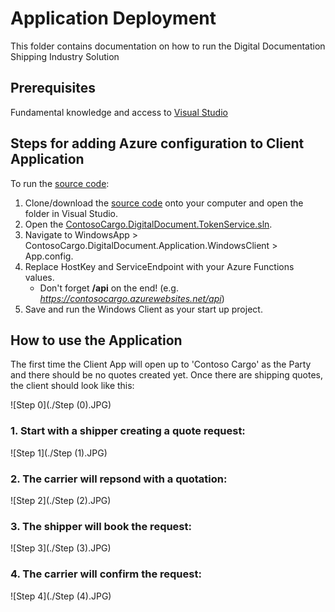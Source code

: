 # Application Deployment

This folder contains documentation on how to run the Digital Documentation Shipping Industry Solution

 
## Prerequisites
Fundamental knowledge and access to [Visual Studio](https://visualstudio.microsoft.com/)


## Steps for adding Azure configuration to Client Application

To run the [source code](../01_Source_Code_Deployment/src):

1. Clone/download the [source code](./01_Source_Code_Deployment/src) onto your computer and open the folder in Visual Studio.
2. Open the [ContosoCargo.DigitalDocument.TokenService.sln](../01_Source_Code_Deployment/src/ContosoCargo.DigitalDocument.TokenService.sln).
3. Navigate to WindowsApp > ContosoCargo.DigitalDocument.Application.WindowsClient > App.config.
4. Replace HostKey and ServiceEndpoint with your Azure Functions values.
     - Don't forget **/api** on the end! (e.g. _https://contosocargo.azurewebsites.net/api_)
5. Save and run the Windows Client as your start up project.

## How to use the Application

The first time the Client App will open up to 'Contoso Cargo' as the Party and there should be no quotes created yet. Once there are shipping quotes, the client should look like this:

![Step 0](./Step (0).JPG)

### 1. Start with a shipper creating a quote request:
![Step 1](./Step (1).JPG)

### 2. The carrier will repsond with a quotation:
![Step 2](./Step (2).JPG)

### 3. The shipper will book the request:
![Step 3](./Step (3).JPG)

### 4. The carrier will confirm the request:
![Step 4](./Step (4).JPG)